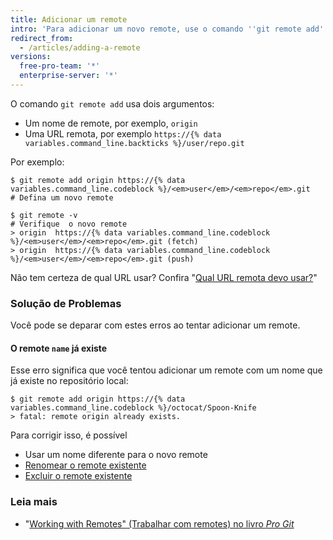 ```yaml
---
title: Adicionar um remote
intro: 'Para adicionar um novo remote, use o comando ''git remote add'' no terminal, no diretório em que se repositório está armazenado.'
redirect_from:
  - /articles/adding-a-remote
versions:
  free-pro-team: '*'
  enterprise-server: '*'
---
```


O comando `git remote add` usa dois argumentos:

* Um nome de remote, por exemplo, `origin`
* Uma URL remota, por exemplo `https://{% data variables.command_line.backticks %}/user/repo.git`

Por exemplo:

```shell
$ git remote add origin https://{% data variables.command_line.codeblock %}/<em>user</em>/<em>repo</em>.git
# Defina um novo remote

$ git remote -v
# Verifique  o novo remote
> origin  https://{% data variables.command_line.codeblock %}/<em>user</em>/<em>repo</em>.git (fetch)
> origin  https://{% data variables.command_line.codeblock %}/<em>user</em>/<em>repo</em>.git (push)
```

Não tem certeza de qual URL usar?  Confira "[Qual URL remota devo usar?](/articles/which-remote-url-should-i-use)"

### Solução de Problemas

Você pode se deparar com estes erros ao tentar adicionar um remote.

#### O remote `name` já existe

Esse erro significa que você tentou adicionar um remote com um nome que já existe no repositório local:

```shell
$ git remote add origin https://{% data variables.command_line.codeblock %}/octocat/Spoon-Knife
> fatal: remote origin already exists.
```

Para corrigir isso, é possível

* Usar um nome diferente para o novo remote
* [Renomear o remote existente](/articles/renaming-a-remote)
* [Excluir o remote existente](/articles/removing-a-remote)

### Leia mais

- "[Working with Remotes" (Trabalhar com remotes) no livro _Pro Git_](https://git-scm.com/book/en/Git-Basics-Working-with-Remotes)

